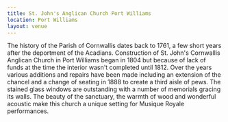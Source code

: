 ```yaml
---
title: St. John's Anglican Church Port Williams
location: Port Williams
layout: venue
---
```


The history of the Parish of Cornwallis dates back to 1761, a few short years after the deportment of the Acadians. Construction of St. John's Cornwallis Anglican Church in Port Williams began in 1804 but because of lack of funds at the time the interior wasn't completed until 1812. Over the years various additions and repairs have been made including an extension of the chancel and a change of seating in 1888 to create a third aisle of pews. The stained glass windows are outstanding with a number of memorials gracing its walls. The beauty of the sanctuary, the warmth of wood and wonderful acoustic make this church a unique setting for Musique Royale performances.